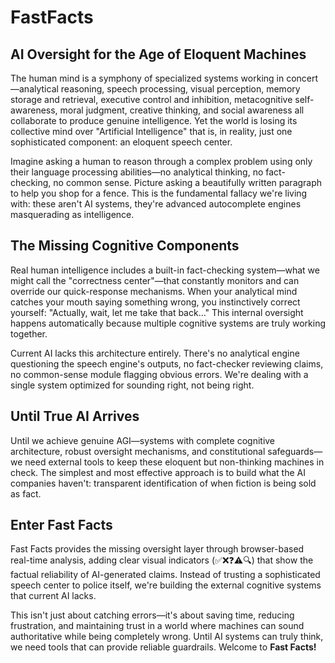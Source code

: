 # FastFacts

## AI Oversight for the Age of Eloquent Machines

The human mind is a symphony of specialized systems working in concert—analytical reasoning, speech processing, visual perception, memory storage and retrieval, executive control and inhibition, metacognitive self-awareness, moral judgment, creative thinking, and social awareness all collaborate to produce genuine intelligence. Yet the world is losing its collective mind over "Artificial Intelligence" that is, in reality, just one sophisticated component: an eloquent speech center.

Imagine asking a human to reason through a complex problem using only their language processing abilities—no analytical thinking, no fact-checking, no common sense. Picture asking a beautifully written paragraph to help you shop for a fence. This is the fundamental fallacy we're living with: these aren't AI systems, they're advanced autocomplete engines masquerading as intelligence.

## The Missing Cognitive Components

Real human intelligence includes a built-in fact-checking system—what we might call the "correctness center"—that constantly monitors and can override our quick-response mechanisms. When your analytical mind catches your mouth saying something wrong, you instinctively correct yourself: "Actually, wait, let me take that back..." This internal oversight happens automatically because multiple cognitive systems are truly working together.

Current AI lacks this architecture entirely. There's no analytical engine questioning the speech engine's outputs, no fact-checker reviewing claims, no common-sense module flagging obvious errors. We're dealing with a single system optimized for sounding right, not being right.

## Until True AI Arrives

Until we achieve genuine AGI—systems with complete cognitive architecture, robust oversight mechanisms, and constitutional safeguards—we need external tools to keep these eloquent but non-thinking machines in check. The simplest and most effective approach is to build what the AI companies haven't: transparent identification of when fiction is being sold as fact.

## Enter Fast Facts

Fast Facts provides the missing oversight layer through browser-based real-time analysis, adding clear visual indicators (✅❌❓⚠️🔍) that show the factual reliability of AI-generated claims. Instead of trusting a sophisticated speech center to police itself, we're building the external cognitive systems that current AI lacks.

This isn't just about catching errors—it's about saving time, reducing frustration, and maintaining trust in a world where machines can sound authoritative while being completely wrong. Until AI systems can truly think, we need tools that can provide reliable guardrails. Welcome to **Fast Facts!**
